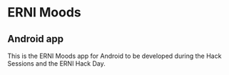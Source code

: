 ERNI Moods
==========

Android app
-----------

This is the ERNI Moods app for Android to be developed during the Hack Sessions and the ERNI Hack Day.


